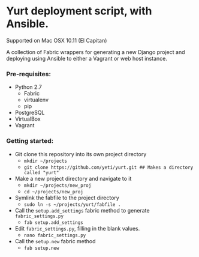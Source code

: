 # Yurt deployment script, with Ansible.

Supported on Mac OSX 10.11 (El Capitan)

A collection of Fabric wrappers for generating a new Django project and deploying using Ansible 
to either a Vagrant or web host instance. 

### Pre-requisites:
- Python 2.7
    - Fabric
    - virtualenv
    - pip
- PostgreSQL
- VirtualBox
- Vagrant

### Getting started:
- Git clone this repository into its own project directory
    - `mkdir ~/projects`
    - `git clone https://github.com/yeti/yurt.git ## Makes a directory called "yurt"`
- Make a new project directory and navigate to it
    - `mkdir ~/projects/new_proj`
    - `cd ~/projects/new_proj`
- Symlink the fabfile to the project directory
    - `sudo ln -s ~/projects/yurt/fabfile .`
- Call the `setup.add_settings` fabric method to generate `fabric_settings.py`
    - `fab setup.add_settings`
- Edit `fabric_settings.py`, filling in the blank values.
    - `nano fabric_settings.py`
- Call the `setup.new` fabric method
    - `fab setup.new`